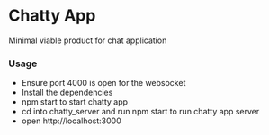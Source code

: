 Chatty App
=====================

Minimal viable product for chat application

### Usage

* Ensure port 4000 is open for the websocket
* Install the dependencies
* npm start to start chatty app
* cd into chatty_server and run npm start to run chatty app server
* open http://localhost:3000




